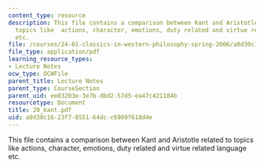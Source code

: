 ```yaml
---
content_type: resource
description: This file contains a comparison between Kant and Aristotle related to
  topics like  actions, character, emotions, duty related and virtue related language
  etc.
file: /courses/24-01-classics-in-western-philosophy-spring-2006/a0d30c1623f7855164dcc6909f618d4e_20_kant.pdf
file_type: application/pdf
learning_resource_types:
- Lecture Notes
ocw_type: OCWFile
parent_title: Lecture Notes
parent_type: CourseSection
parent_uid: ee03203e-3e7b-dbd2-57d5-ea47c421184b
resourcetype: Document
title: 20_kant.pdf
uid: a0d30c16-23f7-8551-64dc-c6909f618d4e
---
```

This file contains a comparison between Kant and Aristotle related to topics like  actions, character, emotions, duty related and virtue related language etc.


